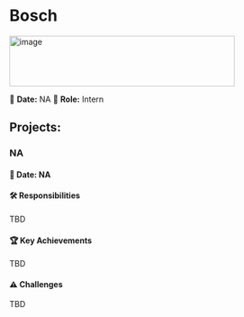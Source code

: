 # Bosch

<img width="400" height="90" alt="image" src="https://github.com/user-attachments/assets/a4f96d7c-dcd4-4dd0-bc08-3ab652cfc2cd" />

📅 **Date:** NA
👤 **Role:** Intern
## Projects:

### **NA**

#### 📅 **Date:** NA
#### **🛠 Responsibilities**
TBD

#### **🏆 Key Achievements**
TBD

#### **⚠ Challenges**
TBD
